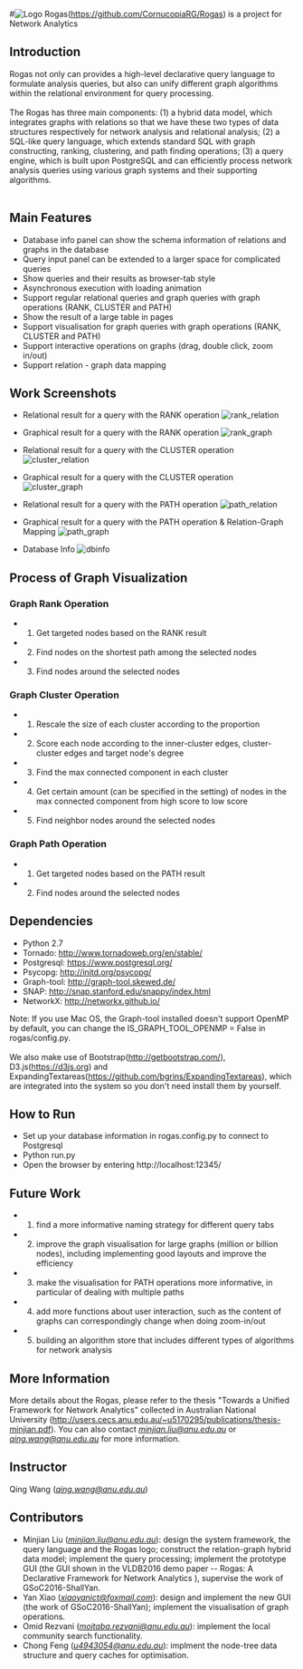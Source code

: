 #![Logo](https://cecs.anu.edu.au/sites/default/files/styles/anu_doublenarrow_440_scale/public/images/rogas-web.jpg?itok=JfEfhc1_)
Rogas(https://github.com/CornucopiaRG/Rogas) is a project for Network Analytics


## Introduction
Rogas not only can provides a high-level declarative query language to 
formulate analysis queries, but also can unify different graph algorithms 
within the relational environment for query processing.
<br>
<br>
The Rogas has three main components: (1) a hybrid data model, which 
integrates graphs with relations so that we have these two types of data 
structures respectively for network analysis and relational analysis; 
(2) a SQL-like query language, which extends standard SQL with 
graph constructing, ranking, clustering, and path finding operations; 
(3) a query engine, which is built upon PostgreSQL and can efficiently process 
network analysis queries using various graph systems and 
their supporting algorithms.
<br>
<br>

## Main Features
- Database info panel can show the schema information of relations and graphs in the database
- Query input panel can be extended to a larger space for complicated queries
- Show queries and their results as browser-tab style
- Asynchronous execution with loading animation
- Support regular relational queries and graph queries with graph operations (RANK, CLUSTER and PATH) 
- Show the result of a large table in pages 
- Support visualisation for graph queries with graph operations (RANK, CLUSTER and PATH) 
- Support interactive operations on graphs (drag, double click, zoom in/out) 
- Support relation - graph data mapping

## Work Screenshots
- Relational result for a query with the RANK operation
![rank_relation](http://ww1.sinaimg.cn/large/6d74e8d4gw1f6wrfmwh6dj213j0elgmt.jpg)

- Graphical result for a query with the RANK operation
![rank_graph](http://ww1.sinaimg.cn/large/6d74e8d4gw1f6wrfmc4pxj213i0l2n3c.jpg)

- Relational result for a query with the CLUSTER operation
![cluster_relation](http://ww1.sinaimg.cn/large/6d74e8d4gw1f6wrfjdsjuj213k0n241u.jpg)

- Graphical result for a query with the CLUSTER operation
![cluster_graph](http://ww3.sinaimg.cn/large/6d74e8d4gw1f6wrfiniw5j213k0lpgqb.jpg)

- Relational result for a query with the PATH operation
![path_relation](http://ww3.sinaimg.cn/large/6d74e8d4gw1f6wrflmy62j213n0fsjtr.jpg)

- Graphical result for a query with the PATH operation & Relation-Graph Mapping
![path_graph](http://ww4.sinaimg.cn/large/6d74e8d4gw1f6wrfkp4rnj213l0negpt.jpg)

- Database Info
![dbinfo](http://ww3.sinaimg.cn/large/6d74e8d4gw1f6wrfjtsduj213j0jbdhd.jpg)

## Process of Graph Visualization
### Graph Rank Operation 
- 1) Get targeted nodes based on the RANK result
- 2) Find nodes on the shortest path among the selected nodes
- 3) Find nodes around the selected nodes

### Graph Cluster Operation 
- 1) Rescale the size of each cluster according to the proportion
- 2) Score each node according to the inner-cluster edges, cluster-cluster edges and target node's degree
- 3) Find the max connected component in each cluster
- 4) Get certain amount (can be specified in the setting) of nodes in the max connected component from high score to low score
- 5) Find neighbor nodes around the selected nodes

### Graph Path Operation 
- 1) Get targeted nodes based on the PATH result
- 2) Find nodes around the selected nodes

## Dependencies 
* Python 2.7
* Tornado: http://www.tornadoweb.org/en/stable/
* Postgresql: https://www.postgresql.org/ 
* Psycopg: http://initd.org/psycopg/
* Graph-tool: http://graph-tool.skewed.de/
* SNAP: http://snap.stanford.edu/snappy/index.html
* NetworkX: http://networkx.github.io/  

Note: If you use Mac OS, the Graph-tool installed doesn't support OpenMP by default, you can change the  IS\_GRAPH\_TOOL\_OPENMP = False in rogas/config.py.
<br>
<br>
We also make use of Bootstrap(http://getbootstrap.com/), D3.js(https://d3js.org) and ExpandingTextareas(https://github.com/bgrins/ExpandingTextareas), which are integrated into the system so  you don't need install them by yourself.

## How to Run
- Set up your database information in rogas.config.py to connect to Postgresql
- Python run.py
- Open the browser by entering http://localhost:12345/

## Future Work
- 1) find a more informative naming strategy for different query tabs
- 2) improve the graph visualisation for large graphs (million or billion nodes), including implementing good layouts and improve the efficiency 
- 3) make the visualisation for PATH operations more informative, in particular of dealing with multiple paths
- 4) add more functions about user interaction, such as the content of graphs can correspondingly change when doing zoom-in/out
- 5) building an algorithm store that includes different types of algorithms for network analysis 

## More Information
More details about the Rogas, please refer to 
the thesis "Towards a Unified Framework for Network Analytics" collected in 
Australian National University (http://users.cecs.anu.edu.au/~u5170295/publications/thesis-minjian.pdf). You can also 
contact *minjian.liu@anu.edu.au* or *qing.wang@anu.edu.au* for more information.

## Instructor
Qing Wang (*qing.wang@anu.edu.au*)

## Contributors
- Minjian Liu (*minjian.liu@anu.edu.au*): design the system framework, the query language and the Rogas logo; construct the relation-graph hybrid data model; implement the query processing; implement the prototype GUI (the GUI shown in the VLDB2016 demo paper -- Rogas: A Declarative Framework for Network Analytics ), supervise the work of GSoC2016-ShallYan.
- Yan Xiao (*xiaoyanict@foxmail.com*): design and implement the new GUI (the work of GSoC2016-ShallYan); implement the visualisation of graph operations.
- Omid Rezvani (*mojtaba.rezvani@anu.edu.au*): implement the local community search functionality.
- Chong Feng (*u4943054@anu.edu.au*): implment the node-tree data structure and query caches for optimisation.
